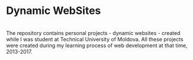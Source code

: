 <h1>Dynamic WebSites</h1>
<br />
The repository contains personal projects - dynamic websites - created while I was student at Technical University of Moldova.
All these projects were created during my learning process of web development at that time, 2013-2017.
